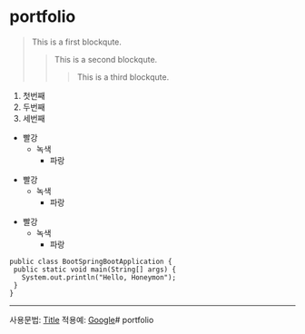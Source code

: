 # portfolio
> This is a first blockqute.
>	> This is a second blockqute.
>	>	> This is a third blockqute.
1. 첫번째
2. 두번째
3. 세번째
* 빨강
  * 녹색
    * 파랑

+ 빨강
  + 녹색
    + 파랑

- 빨강
  - 녹색
    - 파랑
 ```
public class BootSpringBootApplication {
  public static void main(String[] args) {
    System.out.println("Hello, Honeymon");
  }
}
```
---
[googlelink]: https://google.com "Go google"
사용문법: [Title](link)
적용예: [Google](https://google.com, "google link")# portfolio
